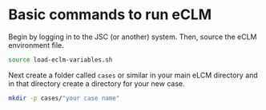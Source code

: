 # Basic commands to run eCLM

Begin by logging in to the JSC (or another) system. Then, source the eCLM environment file.

```sh
source load-eclm-variables.sh
```

Next create a folder called `cases` or similar in your main eLCM directory and in that directory create a directory for your new case.

```sh
mkdir -p cases/"your case name"
```












